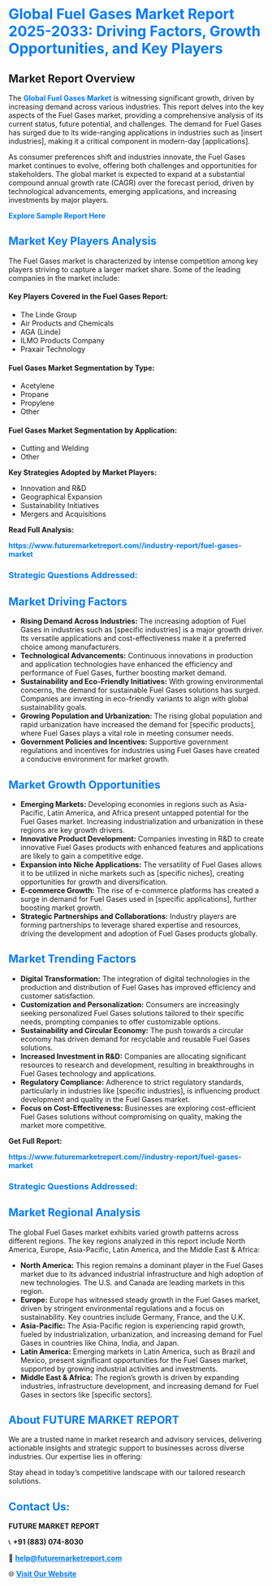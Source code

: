 <h1 style="color: #007BFF;">Global Fuel Gases Market Report 2025-2033: Driving Factors, Growth Opportunities, and Key Players</h1>

<section id="overview">
<h2>Market Report Overview</h2>
<p>The <a href="https://www.futuremarketreport.com//industry-report/fuel-gases-market" style="color: #007BFF; text-decoration: none;"><strong>Global Fuel Gases Market</strong></a> is witnessing significant growth, driven by increasing demand across various industries. This report delves into the key aspects of the Fuel Gases market, providing a comprehensive analysis of its current status, future potential, and challenges. The demand for Fuel Gases has surged due to its wide-ranging applications in industries such as [insert industries], making it a critical component in modern-day [applications].</p>
<p>As consumer preferences shift and industries innovate, the Fuel Gases market continues to evolve, offering both challenges and opportunities for stakeholders. The global market is expected to expand at a substantial compound annual growth rate (CAGR) over the forecast period, driven by technological advancements, emerging applications, and increasing investments by major players.</p>
</section>

<section id="overview">
<p><a href="https://www.futuremarketreport.com//request-sample/reportId=90558" style="color: #007BFF; text-decoration: none;"><strong>Explore Sample Report Here</strong></a></p>
</section>

<section id="key-players">
<h2 style="color: #007BFF;">Market Key Players Analysis</h2>
<p>The Fuel Gases market is characterized by intense competition among key players striving to capture a larger market share. Some of the leading companies in the market include:</p>
<h4>Key Players Covered in the Fuel Gases Report:</h4>
<ul><li>The Linde Group</li><li>Air Products and Chemicals</li><li>AGA (Linde)</li><li>ILMO Products Company</li><li>Praxair Technology</li></ul>
<h4>Fuel Gases Market Segmentation by Type:</h4>
<ul><li>Acetylene</li><li>Propane</li><li>Propylene</li><li>Other</li></ul>

<h4>Fuel Gases Market Segmentation by Application:</h4>
<ul><li>Cutting and Welding</li><li>Other</li></ul>
<p><strong>Key Strategies Adopted by Market Players:</strong></p>
<ul>
<li>Innovation and R&D</li>
<li>Geographical Expansion</li>
<li>Sustainability Initiatives</li>
<li>Mergers and Acquisitions</li>
</ul>
</section>

<section>
<p><strong>Read Full Analysis: </strong></p><a href="https://www.futuremarketreport.com//industry-report/fuel-gases-market" style="color: #007BFF; text-decoration: none;"><strong>https://www.futuremarketreport.com//industry-report/fuel-gases-market</strong></a>
<h3 style="color: #007BFF;">Strategic Questions Addressed:</h3>
</section>

<section id="driving-factors">
<h2 style="color: #007BFF;">Market Driving Factors</h2>
<ul>
<li><strong>Rising Demand Across Industries:</strong> The increasing adoption of Fuel Gases in industries such as [specific industries] is a major growth driver. Its versatile applications and cost-effectiveness make it a preferred choice among manufacturers.</li>
<li><strong>Technological Advancements:</strong> Continuous innovations in production and application technologies have enhanced the efficiency and performance of Fuel Gases, further boosting market demand.</li>
<li><strong>Sustainability and Eco-Friendly Initiatives:</strong> With growing environmental concerns, the demand for sustainable Fuel Gases solutions has surged. Companies are investing in eco-friendly variants to align with global sustainability goals.</li>
<li><strong>Growing Population and Urbanization:</strong> The rising global population and rapid urbanization have increased the demand for [specific products], where Fuel Gases plays a vital role in meeting consumer needs.</li>
<li><strong>Government Policies and Incentives:</strong> Supportive government regulations and incentives for industries using Fuel Gases have created a conducive environment for market growth.</li>
</ul>
</section>

<section id="growth-opportunities">
<h2 style="color: #007BFF;">Market Growth Opportunities</h2>
<ul>
<li><strong>Emerging Markets:</strong> Developing economies in regions such as Asia-Pacific, Latin America, and Africa present untapped potential for the Fuel Gases market. Increasing industrialization and urbanization in these regions are key growth drivers.</li>
<li><strong>Innovative Product Development:</strong> Companies investing in R&D to create innovative Fuel Gases products with enhanced features and applications are likely to gain a competitive edge.</li>
<li><strong>Expansion into Niche Applications:</strong> The versatility of Fuel Gases allows it to be utilized in niche markets such as [specific niches], creating opportunities for growth and diversification.</li>
<li><strong>E-commerce Growth:</strong> The rise of e-commerce platforms has created a surge in demand for Fuel Gases used in [specific applications], further boosting market growth.</li>
<li><strong>Strategic Partnerships and Collaborations:</strong> Industry players are forming partnerships to leverage shared expertise and resources, driving the development and adoption of Fuel Gases products globally.</li>
</ul>
</section>

<section id="trending-factors">
<h2 style="color: #007BFF;">Market Trending Factors</h2>
<ul>
<li><strong>Digital Transformation:</strong> The integration of digital technologies in the production and distribution of Fuel Gases has improved efficiency and customer satisfaction.</li>
<li><strong>Customization and Personalization:</strong> Consumers are increasingly seeking personalized Fuel Gases solutions tailored to their specific needs, prompting companies to offer customizable options.</li>
<li><strong>Sustainability and Circular Economy:</strong> The push towards a circular economy has driven demand for recyclable and reusable Fuel Gases solutions.</li>
<li><strong>Increased Investment in R&D:</strong> Companies are allocating significant resources to research and development, resulting in breakthroughs in Fuel Gases technology and applications.</li>
<li><strong>Regulatory Compliance:</strong> Adherence to strict regulatory standards, particularly in industries like [specific industries], is influencing product development and quality in the Fuel Gases market.</li>
<li><strong>Focus on Cost-Effectiveness:</strong> Businesses are exploring cost-efficient Fuel Gases solutions without compromising on quality, making the market more competitive.</li>
</ul>
</section>

<section>
<p><strong>Get Full Report: </strong></p><a href="https://www.futuremarketreport.com//industry-report/fuel-gases-market" style="color: #007BFF; text-decoration: none;"><strong>https://www.futuremarketreport.com//industry-report/fuel-gases-market</strong></a>
<h3 style="color: #007BFF;">Strategic Questions Addressed:</h3>
</section>


<section id="regional-analysis">
<h2 style="color: #007BFF;">Market Regional Analysis</h2>
<p>The global Fuel Gases market exhibits varied growth patterns across different regions. The key regions analyzed in this report include North America, Europe, Asia-Pacific, Latin America, and the Middle East & Africa:</p>
<ul>
<li><strong>North America:</strong> This region remains a dominant player in the Fuel Gases market due to its advanced industrial infrastructure and high adoption of new technologies. The U.S. and Canada are leading markets in this region.</li>
<li><strong>Europe:</strong> Europe has witnessed steady growth in the Fuel Gases market, driven by stringent environmental regulations and a focus on sustainability. Key countries include Germany, France, and the U.K.</li>
<li><strong>Asia-Pacific:</strong> The Asia-Pacific region is experiencing rapid growth, fueled by industrialization, urbanization, and increasing demand for Fuel Gases in countries like China, India, and Japan.</li>
<li><strong>Latin America:</strong> Emerging markets in Latin America, such as Brazil and Mexico, present significant opportunities for the Fuel Gases market, supported by growing industrial activities and investments.</li>
<li><strong>Middle East & Africa:</strong> The region’s growth is driven by expanding industries, infrastructure development, and increasing demand for Fuel Gases in sectors like [specific sectors].</li>
</ul>
</section>

<footer>
<h2 style="color: #007BFF;">About FUTURE MARKET REPORT</h2>
<p>We are a trusted name in market research and advisory services, delivering actionable insights and strategic support to businesses across diverse industries. Our expertise lies in offering:</p>

<p>Stay ahead in today’s competitive landscape with our tailored research solutions.</p>

<h2 style="color: #007BFF;">Contact Us:</h2>
<p><strong>FUTURE MARKET REPORT</strong></p>
<p>📞 <strong>+91 (883) 074-8030</strong></p>
<p>📧 <strong><a href="mailto:help@futuremarketreport.com" style="color: #007BFF;">help@futuremarketreport.com</a></strong></p>
<p>🌐 <strong><a href="https://www.futuremarketreport.com/" style="color: #007BFF;">Visit Our Website</a></strong></p>
</footer>